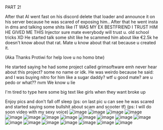 PART 2!

After that AI went fast on his discord delete that loader and announce it on his server because he was scared of exposing him..
After that he went insta in dms and talking some shits like IT WAS MY EX BESTFRIEND I TRUST HIM HE GIVED ME THIS Injector sure mate everybody will trust u. old school tricks XD
He started talk some shit like he scammed him about like €2.5k he doesn't know about that rat. Mate u know about that rat because u created it.

(Aka Thanks Protiwi for help love u no homo btw)

He started saying he had some project called grimsoftware emh never hear about this project? some no name or idk. He was weirdo because he said: and I was buying nitro for him like a sugar daddy? wtf u good mate? are u pedo or what?? nvm We know u lie 

I'm tired to type here some big text like girls when they want broke up

Enjoy pics and don't fall off sleep (ps: on last pic u can see he was scared and started saying some bullshit about scam and scooter tf)
(ps: I will do soon video with my sexy voice)
![image](https://github.com/fokolaks/expose_AI_2/assets/101893163/94a6a5c6-b047-4a0f-9126-febf3ef9aaf8)
![image](https://github.com/fokolaks/expose_AI_2/assets/101893163/dfc322e7-114a-492f-aaf6-d98c65d82501)
![image](https://github.com/fokolaks/expose_AI_2/assets/101893163/1c7be020-6ed0-403b-9228-ee64b63d9016)
![image](https://github.com/fokolaks/expose_AI_2/assets/101893163/fc254582-2687-4be3-8e4e-87c0d5b488a3)
![image](https://github.com/fokolaks/expose_AI_2/assets/101893163/b4fcfdb7-9c46-496f-bda8-dbc4d354641e)
![image](https://github.com/fokolaks/expose_AI_2/assets/101893163/91f1b831-1ba5-4f8c-8423-4b5a04cf5bb3)
![image](https://github.com/fokolaks/expose_AI_2/assets/101893163/67606950-9fa8-44a0-8c30-e7c35b3c8569)
![image](https://github.com/fokolaks/expose_AI_2/assets/101893163/b7acacb6-7d91-454d-8955-915988a57f78)
![image](https://github.com/fokolaks/expose_AI_2/assets/101893163/5eae12e3-523e-4e34-a198-8e18fe04f89c)
![image](https://github.com/fokolaks/expose_AI_2/assets/101893163/97debbfa-0244-44c9-9f88-2451007cf320)
![image](https://github.com/fokolaks/expose_AI_2/assets/101893163/a40d0065-805e-4d6b-a547-2ee1ca7b366b)
![image](https://github.com/fokolaks/expose_AI_2/assets/101893163/71bcc1ed-1302-485e-a287-b1eb45912158)
![image](https://github.com/fokolaks/expose_AI_2/assets/101893163/5f7effb4-a4a8-40f6-96e6-0433aca855e3)
![image](https://github.com/fokolaks/expose_AI_2/assets/101893163/1eb7505a-70dc-4db2-8036-cd2b2ca795dd)
![image](https://github.com/fokolaks/expose_AI_2/assets/101893163/9ea47cce-57a9-4228-9585-df539b47d236)
![image](https://github.com/fokolaks/expose_AI_2/assets/101893163/ee2d55fb-cac0-4107-aa97-354fa71f58bd)
![image](https://github.com/fokolaks/expose_AI_2/assets/101893163/795fdd05-bad8-4c9e-8583-1a3d26237696)
![image](https://github.com/fokolaks/expose_AI_2/assets/101893163/06cc6620-0746-4a82-a4fc-f00dc703f337)
![image](https://github.com/fokolaks/expose_AI_2/assets/101893163/35f44556-f831-4c5d-8c2a-25df4a18ed15)

